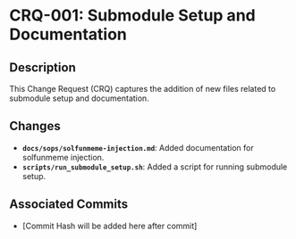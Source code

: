 # CRQ-001: Submodule Setup and Documentation

## Description
This Change Request (CRQ) captures the addition of new files related to submodule setup and documentation.

## Changes
- **`docs/sops/solfunmeme-injection.md`**: Added documentation for solfunmeme injection.
- **`scripts/run_submodule_setup.sh`**: Added a script for running submodule setup.

## Associated Commits
- [Commit Hash will be added here after commit]
